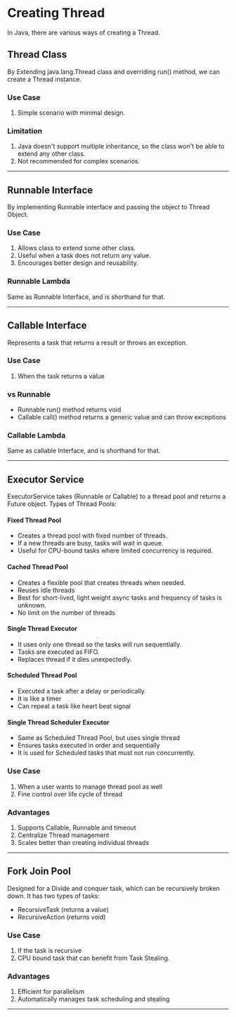 # Creating Thread

In Java, there are various ways of creating a Thread.

## Thread Class
By Extending java.lang.Thread class and overriding run() method, we can create a Thread instance.

### Use Case
1. Simple scenario with minimal design.

### Limitation
1. Java doesn't support multiple inheritance, so the class won't be able to extend any other class.
2. Not recommended for complex scenarios.

***

## Runnable Interface
By implementing Runnable interface and passing the object to Thread Object.

### Use Case
1. Allows class to extend some other class.
2. Useful when a task does not return any value.
3. Encourages better design and reusability.

### Runnable Lambda
Same as Runnable Interface, and is shorthand for that.

***

## Callable Interface
Represents a task that returns a result or throws an exception.

### Use Case
1. When the task returns a value

### vs Runnable
- Runnable run() method returns void
- Callable call() method returns a generic value and can throw exceptions

### Callable Lambda
Same as callable Interface, and is shorthand for that.

***

## Executor Service
ExecutorService takes (Runnable or Callable) to a thread pool and returns a Future object.
Types of Thread Pools:

#### Fixed Thread Pool
- Creates a thread pool with fixed number of threads.
- If a new threads are busy, tasks will wait in queue.
- Useful for CPU-bound tasks where limited concurrency is required.

#### Cached Thread Pool
- Creates a flexible pool that creates threads when needed.
- Reuses idle threads
- Best for short-lived, light weight async tasks and frequency of tasks is unknown.
- No limit on the number of threads

#### Single Thread Executor
- It uses only one thread so the tasks will run sequentially.
- Tasks are executed as FIFO.
- Replaces thread if it dies unexpectedly.

#### Scheduled Thread Pool
- Executed a task after a delay or periodically.
- It is like a timer
- Can repeat a task like heart beat signal

#### Single Thread Scheduler Executor
- Same as Scheduled Thread Pool, but uses single thread
- Ensures tasks executed in order and sequentially
- It is used for Scheduled tasks that must not run concurrently.

### Use Case
1. When a user wants to manage thread pool as well
2. Fine control over life cycle of thread

### Advantages
1. Supports Callable, Runnable and timeout
2. Centralize Thread management
3. Scales better than creating individual threads

***

## Fork Join Pool
Designed for a Divide and conquer task, which can be recursively broken down.
It has two types of tasks: 
- RecursiveTask (returns a value) 
- RecursiveAction (returns void)

### Use Case
1. If the task is recursive
2. CPU bound task that can benefit from Task Stealing.

### Advantages
1. Efficient for parallelism
2. Automatically manages task scheduling and stealing

***

